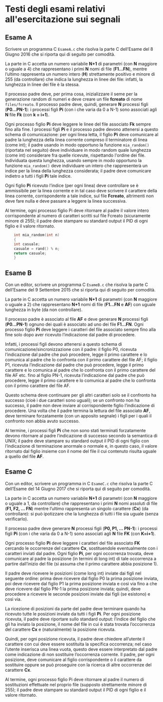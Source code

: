 # Testi degli esami relativi all'esercitazione sui segnali

## Esame A

Scrivere un programma C `EsameA.c` che risolva la parte C dell’Esame del 8 Giugno 2016 che si riporta qui di seguito per comodità.

La parte in C accetta un numero variabile **N+1** di parametri (con **N** maggiore o uguale a 4) che rappresentano i primi **N** nomi di file (**F1...FN**), mentre l’ultimo rappresenta un numero intero (**H**) strettamente positivo e minore di 255 (da controllare) che indica la lunghezza in linee dei file: infatti, la lunghezza in linee dei file è la stessa.

Il processo padre deve, per prima cosa, inizializzare il seme per la generazione random di numeri e deve creare un file **fcreato** di nome `files/fcreato`.
Il processo padre deve, quindi, generare **N** processi figli (**P0…PN-1**): i processi figli **Pi** (con i che varia da 0 a N-1) sono associati agli **N** file **Fk** (con **k = i+1**).

Ogni processo figlio **Pi** deve leggere le linee del file associato **Fk** sempre fino alla fine. I processi figli **Pi** e il processo padre devono attenersi a questo schema di comunicazione: per ogni linea letta, il figlio **Pi** deve comunicare al padre la lunghezza della linea corrente compreso il terminatore di linea (come int); il padre usando in modo opportuno la funzione `mia_random()` (riportata nel seguito) deve individuare in modo random quale lunghezza (come int) considerare fra quelle ricevute, rispettando l'ordine dei file. Individuata questa lunghezza, usando sempre in modo opportuno la funzione `mia_random()` deve individuare un intero che rappresenterà un indice per la linea della lunghezza considerata; il padre deve comunicare indietro a tutti i figli **Pi** tale indice.

Ogni figlio **Pi** ricevuto l’indice (per ogni linea) deve controllare se è ammissibile per la linea corrente e in tal caso deve scrivere il carattere della linea corrente, corrispondente a tale indice, sul file **Fcreato**, altrimenti non deve fare nulla e deve passare a leggere la linea successiva.

Al termine, ogni processo figlio Pi deve ritornare al padre il valore intero corrispondente al numero di caratteri scritti sul file Fcreato (sicuramente minore di 255); il padre deve stampare su standard output il PID di ogni figlio e il valore ritornato.

```C
    int mia_random(int n)
    {
    int casuale;
    casuale = rand() % n;
    return casuale;
    }
```

## Esame B

Con un editor, scrivere un programma C `EsameB.c` che risolva la parte C dell’Esame del 9 Settembre 2015 che si riporta qui di seguito per comodità.

La parte in C accetta un numero variabile **N+1** di parametri (con **N** maggiore o uguale a 2) che rappresentano **N+1** nomi di file (**F1...FN** e **AF**) con uguale lunghezza in byte (da non controllare).

Il processo padre è associato al file **AF** e deve generare **N** processi figli (**P0…PN-1**) ognuno dei quali è associato ad uno dei file **F1...FN**. Ogni processo figlio **Pi** deve leggere i caratteri del file associato sempre fino alla fine solo dopo aver ricevuto l’indicazione dal padre di procedere.

Infatti, i processi figli devono attenersi a questo schema di comunicazione/sincronizzazione con il padre: il figlio P0, ricevuta l’indicazione dal padre che può procedere, legge il primo carattere e lo comunica al padre che lo confronta con il primo carattere del file AF; il figlio P1, ricevuta l’indicazione dal padre che può procedere, legge il primo carattere e lo comunica al padre che lo confronta con il primo carattere del file AF etc. fino al figlio PN-1, ricevuta l’indicazione dal padre che può procedere, legge il primo carattere e lo comunica al padre che lo confronta con il primo carattere del file AF.

Questo schema deve continuare per gli altri caratteri solo se il confronto ha successo (cioè i due caratteri sono uguali); se un confronto non ha successo, il padre non deve inviare al corrispondente figlio l’indicazione di procedere. Una volta che il padre termina la lettura del file associato **AF**, deve terminare forzatamente (con un apposito segnale) i figli per i quali il confronto non abbia avuto successo.

Al termine, i processi figli **Pi** che non sono stati terminati forzatamente devono ritornare al padre l’indicazione di successo secondo la semantica di UNIX; il padre deve stampare su standard output il PID di ogni figlio con l’indicazione di terminazione anormale o normale e, in questo caso, il valore ritornato dal figlio insieme con il nome del file il cui contenuto risulta uguale a quello del file **AF**.

## Esame C

Con un editor, scrivere un programma in C `EsameC.c` che risolva la parte C dell’Esame del 14 Giugno 2017 che si riporta qui di seguito per comodità.

La parte in C accetta un numero variabile **N+1** di parametri (con **N** maggiore o uguale a 1, da controllare) che rappresentano i primi **N** nomi assoluti di file (**F1, F2, ... FN**) mentre l’ultimo rappresenta un singolo carattere (**Cx**) (da controllare): si può ipotizzare che la lunghezza di tutti i file sia uguale (senza verificarlo).

Il processo padre deve generare **N** processi figli (**P0, P1, … PN-1**): i processi figli **Pi** (con i che varia da 0 a N-1) sono associati agli **N** file **FK** (con **K=i+1**).

Ogni processo figlio **Pi** deve leggere i caratteri del file associato **FK** cercando le occorrenze del carattere **Cx**, sostituendole eventualmente con i caratteri inviati dal padre. Ogni figlio **Pi**, per ogni occorrenza trovata, deve comunicare al padre la posizione (in termini di long int) di tale occorrenza a partire dall’inizio del file (si assuma che il primo carattere abbia posizione 1).

Il padre deve ricevere le posizioni (come long int) inviate dai figli nel seguente ordine: prima deve ricevere dal figlio P0 la prima posizione inviata, poi deve ricevere dal figlio P1 la prima posizione inviata e così via fino a che deve ricevere dal figlio PN-1 la prima posizione inviata; quindi, deve procedere a ricevere le seconde posizioni inviate dai figli (se esistono) e così via.

La ricezione di posizioni da parte del padre deve terminare quando ha ricevuto tutte le posizioni inviate da tutti i figli **Pi**. Per ogni posizione ricevuta, il padre deve riportare sullo standard output: l’indice del figlio che gli ha inviato la posizione, il nome del file in cui è stata trovata l’occorrenza del carattere **Cx** e (naturalmente) la posizione ricevuta.

Quindi, per ogni posizione ricevuta, il padre deve chiedere all’utente il carattere con cui deve essere sostituita la specifica occorrenza; nel caso l’utente inserisca una linea vuota, questo deve essere interpretato dal padre come indicazione di non sostituire l’occorrenza corrente. Il padre, per ogni posizione, deve comunicare al figlio corrispondente o il carattere da sostituire oppure se può proseguire con la ricerca di altre occorrenze del carattere **Cx**.

Al termine, ogni processo figlio Pi deve ritornare al padre il numero di sostituzioni effettuate nel proprio file (supposto strettamente minore di 255); il padre deve stampare su standard output il PID di ogni figlio e il valore ritornato.